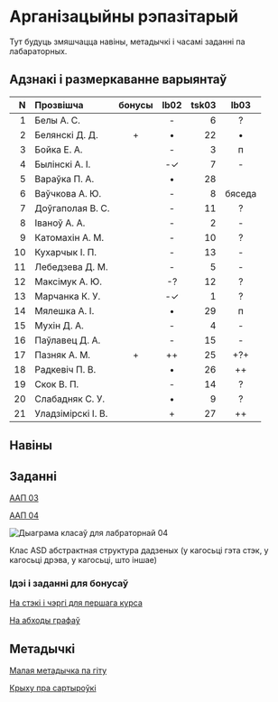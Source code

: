 # Арганізацыйны рэпазітарый

Тут будуць змяшчацца навіны, метадычкі і часамі заданні па лабараторных.

## Адзнакі і размеркаванне варыянтаў


|N  |Прозвішча         |бонусы|lb02|tsk03|lb03|
|--:|:-----------------|:----:|:--:|----:|:--:|
|  1|Белы А. С.        |      |- | 6|?
|  2|Белянскі Д. Д.    |+     |• |22|•
|  3|Бойка Е. А.       |      |- | 3|п
|  4|Былінскі А. І.    |      |-✓| 7|-
|  5|Вараўка П. А.     |      |• |28|
|  6|Ваўчкова А. Ю.    |      |- | 8|бяседа
|  7|Доўгаполая В. С.  |      |- |11|?
|  8|Іваноў А. А.      |      |- | 2|-
|  9|Катомахін А. М.   |      |- |10|?
| 10|Кухарчык І. П.    |      |- |13|-
| 11|Лебедзева Д. М.   |      |- | 5|-
| 12|Максімук А. Ю.    |      |-?|12|?
| 13|Марчанка К. У.    |      |-✓| 1|?
| 14|Мялешка А. І.     |      |• |29|п
| 15|Мухін Д. А.       |      |- | 4|-
| 16|Паўлавец Д. А.    |      |- |15|-
| 17|Пазняк А. М.      |+     |++|25|+?+
| 18|Радкевіч П. В.    |      |• |26|++
| 19|Скок В. П.        |      |- |14|?
| 20|Слабадняк С. У.   |      |• | 9|?
| 21|Уладзімірскі І. В.|      |+ |27|++


## Навіны

## Заданні

[ААП 03](https://github.com/BSU2013gr04Lego/Workflow/releases/download/task03/OOPlb03.pdf)

[ААП 04](https://github.com/BSU2013gr04Lego/Workflow/releases/download/OOP04/OOPlb04.pdf)

![Дыаграма класаў для лабраторнай 04](https://raw.githubusercontent.com/BSU2013gr04Lego/Workflow/master/pimplNVI.png)

Клас ASD абстрактная структура дадзеных (у кагосьці гэта стэк, у кагосьці дрэва, у кагосьці, што іншае)

### Ідэі і заданні для бонусаў

[На стэкі і чэргі для першага курса](https://github.com/BSU2013gr04Lego/Workflow/releases/download/%D0%B1%D0%BE%D0%BD%D1%83%D1%81%D1%8B/StekiCxerhi.pdf)

[На абходы графаў](https://github.com/BSU2013gr04Lego/Workflow/releases/download/%D0%B1%D0%BE%D0%BD%D1%83%D1%81%D1%8B/Obvhody1grup.pdf)

## Метадычкі
[Малая метадычка па гіту](https://github.com/BSU2013gr4Lego/Example/releases/download/gitPdf/AboutGit.pdf)

[Крыху пра сартыроўкі](https://github.com/BSU2013gr04Lego/Workflow/releases/download/%D0%B1%D0%BE%D0%BD%D1%83%D1%81%D1%8B/KSR_SortMasEd1.pdf)
